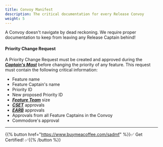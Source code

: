 ```yaml
---
title: Convoy Manifest
description: The critical documentation for every Release Convoy
weight: 5
---
```


A Convoy doesn't navigate by dead reckoning. We require proper documentation to keep from leaving any Release Captain behind!

#### Priority Change Request

A Priority Change Request must be created and approved during the *[**Captain's Mast**](../release-convoy/#captains-mast)* before changing the priority of any feature. This request must contain the following critical information:

* Feature name
* Feature Captain's name
* Priority ID
* New proposed Priority ID
* *[**Feature Team**](../organization/#feature-team)* size
* *[**CSET**](../organization/#code-standards-enforcement-team)* approvals
* *[**EARB**](../organization/#enterprise-architecture-review-board)* approvals
* Approvals from all Feature Captains in the Convoy
* Commodore's approval

---

{{% button href="https://www.buymeacoffee.com/sadmf" %}}✅ Get Certified! ✅{{% /button %}}